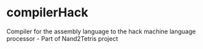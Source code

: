 # compilerHack
Compiler for the assembly language to the hack machine language processor - Part of Nand2Tetris project
